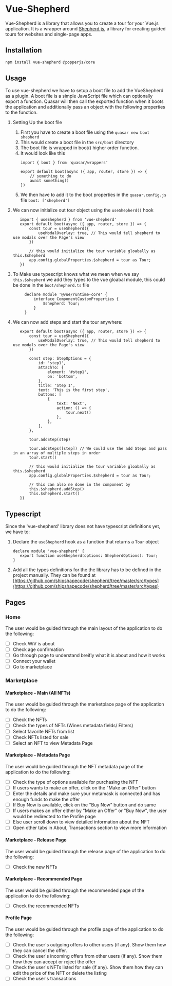 # Vue-Shepherd

Vue-Shepherd is a library that allows you to create a tour for your Vue.js application. It is a wrapper around [Shepherd.js](https://shepherdjs.dev/), a library for creating guided tours for websites and single-page apps.

## Installation

```bash
npm install vue-shepherd @popperjs/core
```

## Usage

To use vue-shepherd we have to setup a boot file to add the VueShepherd as a plugin.
A boot file is a simple JavaScript file which can optionally export a function.
Quasar will then call the exported function when it boots the application and additionally pass an object with the following properties to the function.

1. Setting Up the boot file
     1. First you have to create a boot file using the `quasar new boot shepherd`
     2. This would create a boot file in the `src/boot` directory
     3. The boot file is wrapped in boot() higher order function.
     4. It would look like this
   	 	```
   	 	import { boot } from 'quasar/wrappers'

   		export default boot(async ({ app, router, store }) => {
   			// something to do
   			await something()
   		})
   		```
     5. We then have to add it to the boot properties in the `quasar.config.js` file
      	`boot: ['shepherd']`

2. We can now initialize out tour object using the `useShepherd()` hook
	 ```
		import { useShepherd } from 'vue-shepherd'
		export default boot(async ({ app, router, store }) => {
			const tour = useShepherd({
				useModalOverlay: true, // This would tell shepherd to use modals over the Page's view
			})

			// this would initialize the tour variable gloabally as this.$shepherd
			app.config.globalProperties.$shepherd = tour as Tour;
		})
	 ```

3. To Make use typescript knows what we mean when we say `this.$shepherd` we add they types to the vue gloabal module, this could be done in the `boot/shepherd.ts` file
   ```
	 	declare module '@vue/runtime-core' {
			interface ComponentCustomProperties {
				$shepherd: Tour;
			}
		}
	 ```
4. We can now add steps and start the tour anywhere:
	 ```
		export default boot(async ({ app, router, store }) => {
			const tour = useShepherd({
				useModalOverlay: true, // This would tell shepherd to use modals over the Page's view
			})

			const step: StepOptions = {
				id: 'step1',
				attachTo: {
					element: '#step1',
					on: 'bottom',
				},
				title: 'Step 1',
				text: 'This is the first step',
				buttons: [
					{
						text: 'Next',
						action: () => {
							tour.next()
						},
					},
				],
			},

			tour.addStep(step)

			tour.addSteps([step]) // We could use the add Steps and pass in an array of multiple steps in order
			tour.start()

			// this would initialize the tour variable gloabally as this.$shepherd
			app.config.globalProperties.$shepherd = tour as Tour;

			// this can also ne done in the component by
			this.$shepherd.addStep()
			this.$shepherd.start()
		})
	 ```

## Typescript

Since the 'vue-shepherd' library does not have typescript definitions yet, we have to:

1. Declare the `useShepherd` hook as a function that returns a `Tour` object
	 ```
	 declare module 'vue-shepherd' {
	 	export function useShepherd(options: ShepherdOptions): Tour;
	 }
	 ```
2. Add all the types definitions for the the library has to be defined in the project manually. They can be found at [https://github.com/shipshapecode/shepherd/tree/master/src/types](https://github.com/shipshapecode/shepherd/tree/master/src/types)

## Pages

### Home

The user would be guided through the main layout of the application to do the following:

- [ ] Check WiV is about
- [ ] Check age confirmation
- [ ] Go through page to understand breifly what it is about and how it works
- [ ] Connect your wallet
- [ ] Go to marketplace

### Marketplace

#### Marketplace - Main (All NFTs)

The user would be guided through the marketplace page of the application to do the following:

- [ ] Check the NFTs
- [ ] Check the types of NFTs (Wines metadata fields/ Filters)
- [ ] Select favorite NFTs from list
- [ ] Check NFTs listed for sale
- [ ] Select an NFT to view Metadata Page

#### Marketplace - Metadata Page

The user would be guided through the NFT metadata page of the application to do the following:

- [ ] Check the type of options available for purchasing the NFT
- [ ] If users wants to make an offer, click on the "Make an Offer" button
- [ ] Enter the details and make sure your metamask is connected and has enough funds to make the offer
- [ ] If Buy Now is available, click on the "Buy Now" button and do same
- [ ] If users makes an offer either by "Make an Offer" or "Buy Now", the user would be redirected to the Profile page
- [ ] Else user scroll down to view detailed information about the NFT
- [ ] Open other tabs in About, Transactions section to view more information

#### Marketplace - Release Page

The user would be guided through the release page of the application to do the following:

- [ ] Check the new NFTs

#### Marketplace - Recommended Page

The user would be guided through the recommended page of the application to do the following:

- [ ] Check the recommended NFTs

#### Profile Page

The user would be guided through the profile page of the application to do the following:

- [ ] Check the user's outgoing offers to other users (if any). Show them how they can cancel the offer.
- [ ] Check the user's incoming offers from other users (if any). Show them how they can accept or reject the offer
- [ ] Check the user's NFTs listed for sale (if any). Show them how they can edit the price of the NFT or delete the listing
- [ ] Check the user's transactions

